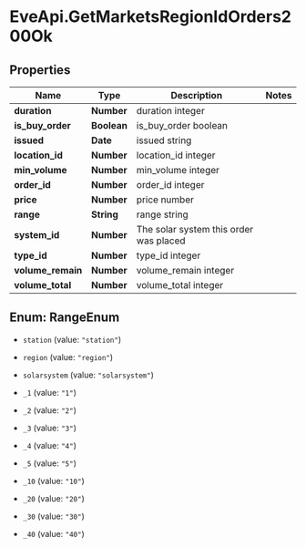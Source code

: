 # EveApi.GetMarketsRegionIdOrders200Ok

## Properties
Name | Type | Description | Notes
------------ | ------------- | ------------- | -------------
**duration** | **Number** | duration integer | 
**is_buy_order** | **Boolean** | is_buy_order boolean | 
**issued** | **Date** | issued string | 
**location_id** | **Number** | location_id integer | 
**min_volume** | **Number** | min_volume integer | 
**order_id** | **Number** | order_id integer | 
**price** | **Number** | price number | 
**range** | **String** | range string | 
**system_id** | **Number** | The solar system this order was placed | 
**type_id** | **Number** | type_id integer | 
**volume_remain** | **Number** | volume_remain integer | 
**volume_total** | **Number** | volume_total integer | 


<a name="RangeEnum"></a>
## Enum: RangeEnum


* `station` (value: `"station"`)

* `region` (value: `"region"`)

* `solarsystem` (value: `"solarsystem"`)

* `_1` (value: `"1"`)

* `_2` (value: `"2"`)

* `_3` (value: `"3"`)

* `_4` (value: `"4"`)

* `_5` (value: `"5"`)

* `_10` (value: `"10"`)

* `_20` (value: `"20"`)

* `_30` (value: `"30"`)

* `_40` (value: `"40"`)




